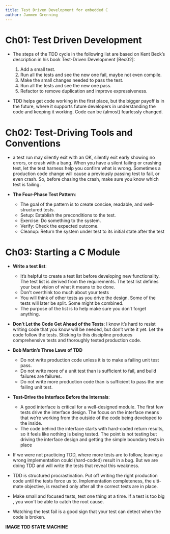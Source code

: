 ```yaml
---
title: Test Driven Development for embedded C
author: Jammen Grenning
---
```



# Ch01: Test Driven Development
- The steps of the TDD cycle in the following list are based on Kent Beck’s description in his book Test-Driven Development [Bec02]:
	1. Add a small test.
	2. Run all the tests and see the new one fail, maybe not even compile.
	3. Make the small changes needed to pass the test.
	4. Run all the tests and see the new one pass.
	5. Refactor to remove duplication and improve expressiveness.

- TDD helps get code working in the first place, but the bigger payoff is in the future, where it supports future developers in understanding the code and keeping it working. Code can be (almost) fearlessly changed.

# Ch02: Test-Driving Tools and Conventions
- a test run may silently exit with an OK, silently exit early showing no errors, or crash with a bang.  When you have a silent failing or crashing test, let the test harness help you confirm what is wrong. Sometimes a production code change will cause a previously passing test to fail, or even crash. So, before chasing the crash, make sure you know which test is failing.

- **The Four-Phase Test Pattern**: 
	- The goal of the pattern is to create concise, readable, and well-structured tests.
	-  Setup: Establish the preconditions to the test.
	- Exercise: Do something to the system.
	- Verify: Check the expected outcome.
	- Cleanup: Return the system under test to its initial state after the test

# Ch03: Starting a C Module
- **Write a test list**:
	- It’s helpful to create a test list before developing new functionality. The test list is derived from the requirements. The test list defines your best vision of what it means to be done. 
	- Don't overthink too much about your tests
	- You will think of other tests as you drive the design. Some of the tests will later be split. Some might be combined.
	- The purpose of the list is to help make sure you don’t forget anything. 

- **Don’t Let the Code Get Ahead of the Tests**: I know it’s hard to resist writing code that you know will be needed, but don’t write it yet. Let the code follow the tests. Sticking to this discipline produces comprehensive tests and thoroughly tested production code.

- **Bob Martin’s Three Laws of TDD**
	- Do not write production code unless it is to make a failing unit test pass.
	- Do not write more of a unit test than is sufficient to fail, and build failures are failures.
	- Do not write more production code than is sufficient to pass the one failing unit test.

- **Test-Drive the Interface Before the Internals**:
	- A good interface is critical for a well-designed module. The first few tests drive the interface design. The focus on the interface means that we’re working from the outside of the code being developed to the inside. 
	- The code behind the interface starts with hard-coded return results, so it feels like nothing is being tested. The point is not testing but driving the interface design and getting the simple boundary tests in place

- If we were not practicing TDD, where more tests are to follow, leaving a wrong implementation could (hard-coded) result in a bug. But we are doing TDD and will write the tests that reveal this weakness.
- TDD is structured procrastination. Put off writing the right production code until the tests force us to. Implementation completeness, the ulti- mate objective, is reached only after all the correct tests are in place.
- Make small and focused tests, test one thing at a time. If a test is too big , you won't be able to catch the root cause.

- Watching the test fail is a good sign that your test can detect when the code is broken.

**IMAGE TDD STATE MACHINE** 
